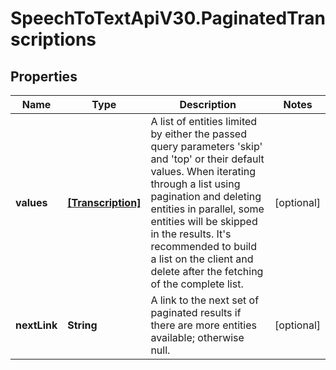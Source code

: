 # SpeechToTextApiV30.PaginatedTranscriptions

## Properties
Name | Type | Description | Notes
------------ | ------------- | ------------- | -------------
**values** | [**[Transcription]**](Transcription.md) | A list of entities limited by either the passed query parameters 'skip' and 'top' or their default values.                When iterating through a list using pagination and deleting entities in parallel, some entities will be skipped in the results.  It's recommended to build a list on the client and delete after the fetching of the complete list. | [optional] 
**nextLink** | **String** | A link to the next set of paginated results if there are more entities available; otherwise null. | [optional] 


